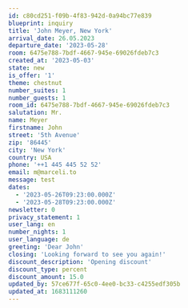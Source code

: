 ```yaml
---
id: c80cd251-f09b-4f83-942d-0a94bc77e839
blueprint: inquiry
title: 'John Meyer, New York'
arrival_date: 26.05.2023
departure_date: '2023-05-28'
room: 6475e788-7bdf-4667-945e-69026fdeb7c3
created_at: '2023-05-03'
state: new
is_offer: '1'
theme: chestnut
number_suites: 1
number_guests: 1
room_id: 6475e788-7bdf-4667-945e-69026fdeb7c3
salutation: Mr.
name: Meyer
firstname: John
street: '5th Avenue'
zip: '86445'
city: 'New York'
country: USA
phone: '++1 445 445 52 52'
email: m@marceli.to
message: test
dates:
  - '2023-05-26T09:23:00.000Z'
  - '2023-05-28T09:23:00.000Z'
newsletter: 0
privacy_statement: 1
user_lang: en
number_nights: 1
user_language: de
greeting: 'Dear John'
closing: 'Looking forward to see you again!'
discount_description: 'Opening discount'
discount_type: percent
discount_amount: 15.0
updated_by: 57ce677f-65c0-4ee0-bc33-c4255edf305b
updated_at: 1683111260
---
```


